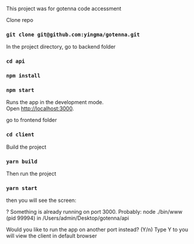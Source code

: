 This project was for gotenna code accessment

Clone repo
### `git clone git@github.com:yingma/gotenna.git` 

In the project directory, go to backend folder <br />
### `cd api`
### `npm install`
### `npm start`

Runs the app in the development mode.<br />
Open [http://localhost:3000](http://localhost:3000).

go to frontend folder <br />
### `cd client`

Build the project
### `yarn build`

Then run the project
### `yarn start`

then you will see the screen:<br />

? Something is already running on port 3000. Probably:
  node ./bin/www (pid 99994)
  in /Users/admin/Desktop/gotenna/api

Would you like to run the app on another port instead? (Y/n) 
Type Y to you will view the client in default browser <br />


